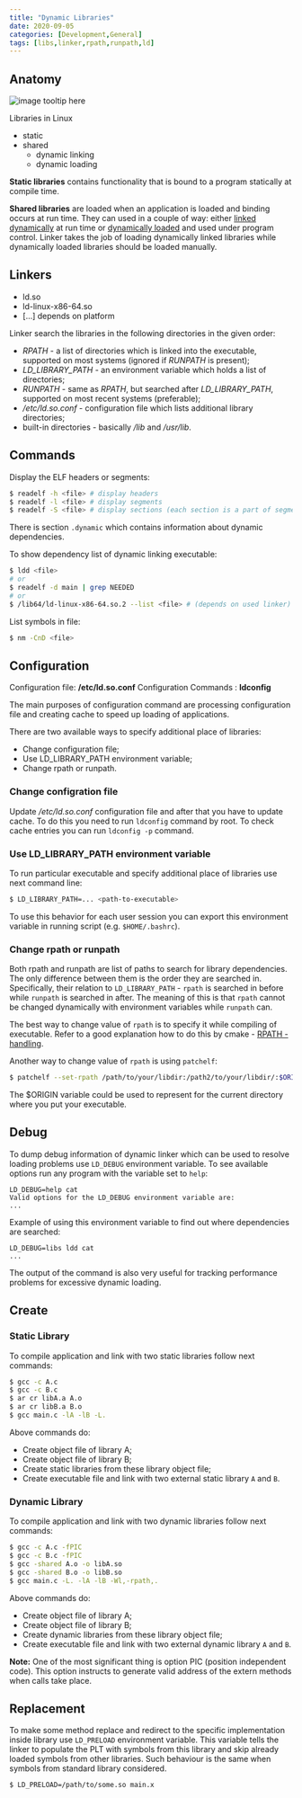 ```yaml
---
title: "Dynamic Libraries"
date: 2020-09-05
categories: [Development,General]
tags: [libs,linker,rpath,runpath,ld]
---
```


## Anatomy

![image tooltip here]({{site.utl}}/assets/img/posts/PLT.png)

Libraries in Linux
* static
* shared
    * dynamic linking
	* dynamic loading

**Static libraries** contains functionality that is bound to a program statically at compile time.

**Shared libraries** are loaded when an application is loaded and binding occurs at run time. They can used in a couple of way: either <u>linked dynamically</u> at run time or <u>dynamically loaded</u> and used under program control. Linker takes the job of loading dynamically linked libraries while dynamically loaded libraries should be loaded manually.

## Linkers

* ld.so
* ld-linux-x86-64.so
* [...] depends on platform

Linker search the libraries in the following directories in the given order:
   + *RPATH* - a list of directories which is linked into the executable, supported on most systems (ignored if *RUNPATH* is present);
   + *LD_LIBRARY_PATH* - an environment variable which holds a list of directories;
   + *RUNPATH* - same as *RPATH*, but searched after *LD_LIBRARY_PATH*, supported on most recent systems (preferable);
   + */etc/ld.so.conf* - configuration file which lists additional library directories;
   + built-in directories - basically */lib* and */usr/lib*.

## Commands

Display the ELF headers or segments:
```bash
$ readelf -h <file> # display headers
$ readelf -l <file> # display segments
$ readelf -S <file> # display sections (each section is a part of segments)
```

There is section `.dynamic` which contains information about dynamic dependencies.

To show dependency list of dynamic linking executable:

```bash
$ ldd <file>
# or
$ readelf -d main | grep NEEDED
# or
$ /lib64/ld-linux-x86-64.so.2 --list <file> # (depends on used linker)
```
List symbols in file:
```bash
$ nm -CnD <file>
```

## Configuration

Configuration file: **/etc/ld.so.conf**
Configuration Commands : **ldconfig**

The main purposes of configuration command are processing configuration file and creating cache to speed up loading of applications.

There are two available ways to specify additional place of libraries:
* Change configuration file;
* Use LD_LIBRARY_PATH environment variable;
* Change rpath or runpath.

### Change configration file

Update _/etc/ld.so.conf_ configuration file and after that you have to update cache. To do this you need to run `ldconfig` command by root.
To check cache entries you can run `ldconfig -p` command.

### Use LD_LIBRARY_PATH environment variable

To run particular executable and specify additional place of libraries use next command line:
```bash
$ LD_LIBRARY_PATH=... <path-to-executable>
```

To use this behavior for each user session you can export this environment variable in running script (e.g. `$HOME/.bashrc`).

### Change rpath or runpath

Both rpath and runpath are list of paths to search for library dependencies. The only difference between them is the order they are searched in. Specifically, their relation to `LD_LIBRARY_PATH` - `rpath` is searched in before while `runpath` is searched in after. The meaning of this is that `rpath` cannot be changed dynamically with environment variables while `runpath` can.

The best way to change value of `rpath` is to specify it while compiling of executable. Refer to a good explanation how to do this by cmake - [RPATH - handling](https://gitlab.kitware.com/cmake/community/-/wikis/doc/cmake/RPATH-handling).

Another way to change value of `rpath` is using `patchelf`:
```bash
$ patchelf --set-rpath /path/to/your/libdir:/path2/to/your/libdir/:$ORIGIN <executable>
```
The $ORIGIN variable could be used to represent for the current directory where you put your executable.

## Debug

To dump debug information of dynamic linker which can be used to resolve loading problems use `LD_DEBUG` environment variable. To see available options run any program with the variable set to `help`:
```
LD_DEBUG=help cat
Valid options for the LD_DEBUG environment variable are:
...
```
Example of using this environment variable to find out where dependencies are searched:
```
LD_DEBUG=libs ldd cat
...
```
The output of the command is also very useful for tracking performance problems for excessive dynamic loading.

## Create

### Static Library

To compile application and link with two static libraries follow next commands:
```bash
$ gcc -c A.c
$ gcc -c B.c
$ ar cr libA.a A.o
$ ar cr libB.a B.o
$ gcc main.c -lA -lB -L.
```

Above commands do:
* Create object file of library A;
* Create object file of library B;
* Create static libraries from these library object file;
* Create executable file and link with two external static library `A` and `B`.

### Dynamic Library

To compile application and link with two dynamic libraries follow next commands:
```bash
$ gcc -c A.c -fPIC
$ gcc -c B.c -fPIC
$ gcc -shared A.o -o libA.so
$ gcc -shared B.o -o libB.so
$ gcc main.c -L. -lA -lB -Wl,-rpath,.
```

Above commands do:
* Create object file of library A;
* Create object file of library B;
* Create dynamic libraries from these library object file;
* Create executable file and link with two external dynamic library `A` and `B`.

**Note:** One of the most significant thing is option PIC (position independent code). This option instructs to generate valid address of the extern methods when calls take place.

## Replacement

To make some method replace and redirect to the specific implementation inside library use `LD_PRELOAD` environment variable. This variable tells the linker to populate the PLT with symbols from this library and skip already loaded symbols from other libraries. Such behaviour is the same when symbols from standard library considered. 

```bash
$ LD_PRELOAD=/path/to/some.so main.x
```